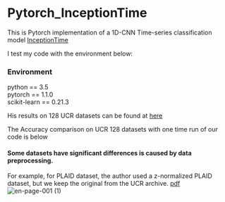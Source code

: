 # Pytorch_InceptionTime

This is Pytorch implementation of a 1D-CNN Time-series classification model [InceptionTime](https://github.com/hfawaz/InceptionTime)


I test my code with the environment below:
### Environment 
python == 3.5  
pytorch == 1.1.0  
scikit-learn == 0.21.3

His results on 128 UCR datasets can be found at [here](https://github.com/hfawaz/InceptionTime/blob/master/results-inception-128.csv)

The Accuracy comparison on UCR 128 datasets with one time run of our code is below 
#### Some datasets have significant differences is caused by data preprocessing.
For example, for PLAID dataset, the author used a z-normalized PLAID dataset, but we keep the original from the UCR archive.
[pdf](https://github.com/Wensi-Tang/Pytorch_InceptionTime/files/6374951/en.pdf)
![en-page-001 (1)](https://user-images.githubusercontent.com/61366756/116044975-e74f7380-a6b4-11eb-8490-683544ba0e2f.jpg)


